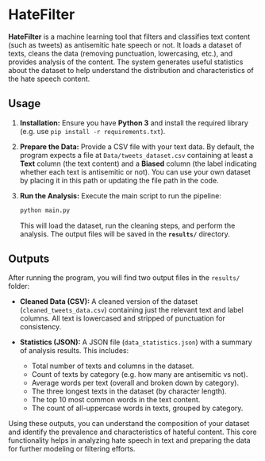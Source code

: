# HateFilter

**HateFilter** is a machine learning tool that filters and classifies text content (such as tweets) as antisemitic hate speech or not. It loads a dataset of texts, cleans the data (removing punctuation, lowercasing, etc.), and provides analysis of the content. The system generates useful statistics about the dataset to help understand the distribution and characteristics of the hate speech content.

## Usage

1. **Installation:** Ensure you have **Python 3** and install the required library (e.g. use `pip install -r requirements.txt`).
2. **Prepare the Data:** Provide a CSV file with your text data. By default, the program expects a file at `Data/tweets_dataset.csv` containing at least a **Text** column (the text content) and a **Biased** column (the label indicating whether each text is antisemitic or not). You can use your own dataset by placing it in this path or updating the file path in the code.
3. **Run the Analysis:** Execute the main script to run the pipeline:

   ```bash
   python main.py
   ```

   This will load the dataset, run the cleaning steps, and perform the analysis. The output files will be saved in the **`results/`** directory.

## Outputs

After running the program, you will find two output files in the `results/` folder:

* **Cleaned Data (CSV):** A cleaned version of the dataset (`cleaned_tweets_data.csv`) containing just the relevant text and label columns. All text is lowercased and stripped of punctuation for consistency.
* **Statistics (JSON):** A JSON file (`data_statistics.json`) with a summary of analysis results. This includes:

  * Total number of texts and columns in the dataset.
  * Count of texts by category (e.g. how many are antisemitic vs not).
  * Average words per text (overall and broken down by category).
  * The three longest texts in the dataset (by character length).
  * The top 10 most common words in the text content.
  * The count of all-uppercase words in texts, grouped by category.

Using these outputs, you can understand the composition of your dataset and identify the prevalence and characteristics of hateful content. This core functionality helps in analyzing hate speech in text and preparing the data for further modeling or filtering efforts.
